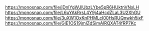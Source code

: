 https://monosnap.com/file/jDnlYgWJlUbzLYbe5pR6HUktnVNxLH
https://monosnap.com/file/L6uYAkRrsL4Y9j4aHcdZLaL3U2XhGU
https://monosnap.com/file/3uXW1OxKnPHMLcI00HsRUQnwkh5ixF
https://monosnap.com/file/GlE1OS19jmIZdSimAlRQXAT4fRP7Kc
